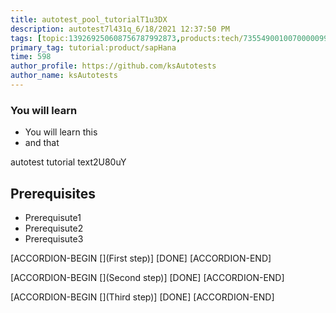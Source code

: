 ```yaml
---
title: autotest_pool_tutorialT1u3DX
description: autotest7l431q_6/18/2021 12:37:50 PM
tags: [topic:139269250608756787992873,products:tech/73554900100700000996,tutorial:experience/advanced]
primary_tag: tutorial:product/sapHana
time: 598
author_profile: https://github.com/ksAutotests
author_name: ksAutotests
---
```

### You will learn
- You will learn this
- and that

autotest tutorial text2U80uY

## Prerequisites
- Prerequisute1
- Prerequisute2
- Prerequisute3

[ACCORDION-BEGIN [](First step)]
[DONE]
[ACCORDION-END]

[ACCORDION-BEGIN [](Second step)]
[DONE]
[ACCORDION-END]

[ACCORDION-BEGIN [](Third step)]
[DONE]
[ACCORDION-END]

